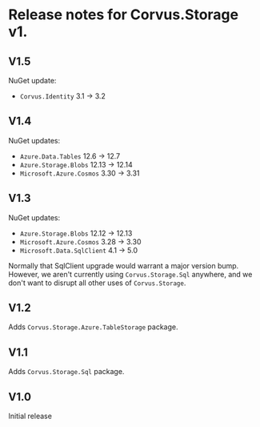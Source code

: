 # Release notes for Corvus.Storage v1.

## V1.5

NuGet update:

* `Corvus.Identity` 3.1 -> 3.2

## V1.4

NuGet updates:

* `Azure.Data.Tables` 12.6 -> 12.7
* `Azure.Storage.Blobs` 12.13 -> 12.14
* `Microsoft.Azure.Cosmos` 3.30 -> 3.31

## V1.3

NuGet updates:

* `Azure.Storage.Blobs` 12.12 -> 12.13
* `Microsoft.Azure.Cosmos` 3.28 -> 3.30
* `Microsoft.Data.SqlClient` 4.1 -> 5.0

Normally that SqlClient upgrade would warrant a major version bump. However, we aren't currently using `Corvus.Storage.Sql` anywhere, and we don't want to disrupt all other uses of `Corvus.Storage`.

## V1.2

Adds `Corvus.Storage.Azure.TableStorage` package.

## V1.1

Adds `Corvus.Storage.Sql` package.

## V1.0

Initial release